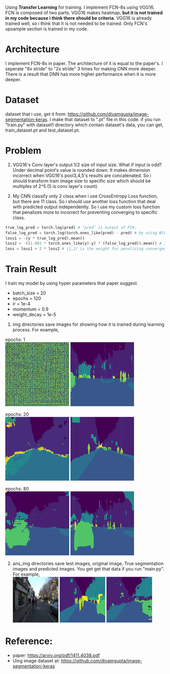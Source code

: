 Using **Transfer Learning** for training. I implement FCN-8s using VGG16.  
FCN is composed of two parts. VGG16 makes heatmap, **but it is not trained in my code because i think there should be criteria.** VGG16 is already trained well, so i think that it is not needed to be trained. Only FCN's upsample section is trained in my code. 


# Architecture  
I implement FCN-8s in paper. The architecture of it is equal to the paper's. I seperate "8x stride" to "2x stride" 3 times for making CNN more deeper. There is a result that DNN has more higher performance when it is more deeper.  


# Dataset  
dataset that i use, get it from: https://github.com/divamgupta/image-segmentation-keras. I make that dataset to ".pt" file in this code. if you run "train.py" with dataset1 directory which contain dataset's data, you can get, train_dataset.pt and test_dataset.pt.


# Problem 
 1) VGG16's Conv layer's output 1/2 size of input size. What if input is odd? Under decimal point's value is rounded down. It makes dimension incorrect when VGG16's pool3,4,5's results are concatenated. So i should transform train image size to specific size which should be multiples of 2^5 (5 is conv layer's count) 
 
 2) My CNN classify only 2 class when i use CrossEntropy Loss function, but there are 11 class. So i should use another loss function that deal with predicted output independently. So i use my custom loss function that penalizes more to incorrect for preventing converging to specific class.   
```python 
true_log_pred = torch.log(pred) # "pred" is output of FCN.  
false_log_pred = torch.log(torch.ones_like(pred) - pred) # by using BCEWithLogitsLoss's principle.
loss1 = -(y * true_log_pred).mean()
loss2 = -((1.001 * torch.ones_like(y)-y) * (false_log_pred)).mean() # 1.001 is for preventing log(0).
loss = loss1 + 2 * loss2 # (1,2) is the weight for penalizing convergence to specific class which is "false". 
```


# Train Result
 I train my model by using hyper parameters that paper suggest.  

* batch_size = 20
* epochs = 120
* lr = 1e-4
* momentum = 0.9
* weight_decay = 1e-5   


1. img directories save images for showing how it is trained during learning process. For example,   

epochs: 1   
<img src="./img/0.png" alt="MLE" width="40%" height="40%"/>
<img src="./img/0 cmp.png" alt="MLE" width="40%" height="40%"/>  

epochs: 20   
<img src="./img/20.png" alt="MLE" width="40%" height="40%"/>
<img src="./img/20 cmp.png" alt="MLE" width="40%" height="40%"/>

epochs: 80   
<img src="./img/80.png" alt="MLE" width="40%" height="40%"/>
<img src="./img/80 cmp.png" alt="MLE" width="40%" height="40%"/>

2. ans_img directories save test images, original image, True segmentation images and predicted images. You get get that data if you run "main.py". For example,   
<img src="./ans_img/0_original.png" alt="MLE" width="30%" height="30%"/> <img src="./ans_img/0_true.png" alt="MLE" width="30%" height="30%"/> <img src="./ans_img/0_predict.png" alt="MLE" width="30%" height="30%"/>


# Reference:  
* paper: https://arxiv.org/pdf/1411.4038.pdf   
* Uing image dataset at: https://github.com/divamgupta/image-segmentation-keras  
